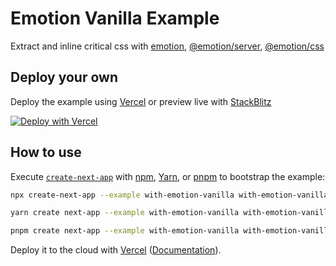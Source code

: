 # Emotion Vanilla Example

Extract and inline critical css with
[emotion](https://github.com/emotion-js/emotion/tree/master/packages/emotion),
[@emotion/server](https://github.com/emotion-js/emotion/tree/master/packages/server),
[@emotion/css](https://github.com/emotion-js/emotion/tree/master/packages/css)

## Deploy your own

Deploy the example using [Vercel](https://vercel.com) or preview live with [StackBlitz](https://stackblitz.com/github/vercel/next.js/tree/canary/examples/with-emotion-vanilla)

[![Deploy with Vercel](https://vercel.com/button)](https://vercel.com/import/project?template=https://github.com/vercel/next.js/tree/canary/examples/with-emotion-vanilla)

## How to use

Execute [`create-next-app`](https://github.com/vercel/next.js/tree/canary/packages/create-next-app) with [npm](https://docs.npmjs.com/cli/init), [Yarn](https://yarnpkg.com/lang/en/docs/cli/create/), or [pnpm](https://pnpm.io) to bootstrap the example:

```bash
npx create-next-app --example with-emotion-vanilla with-emotion-vanilla-app
```

```bash
yarn create next-app --example with-emotion-vanilla with-emotion-vanilla-app
```

```bash
pnpm create next-app --example with-emotion-vanilla with-emotion-vanilla-app
```

Deploy it to the cloud with [Vercel](https://vercel.com/import?filter=next.js&utm_source=github&utm_medium=readme&utm_campaign=next-example) ([Documentation](https://nextjs.org/docs/deployment)).
